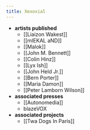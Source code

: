 ```yaml
---
title: Xexoxial
---
```


- **artists published**
	- [[Liaizon Wakest]]
	- [[mIEKAL aND]]
	- [[Malok]]
	- [[John M. Bennett]]
	- [[Colin Hinz]]
	- [[Lyx Ish]]
	- [[John Held Jr.]]
	- [[Bern Porter]]
	- [[Maria Damon]]
	- [[Peter Lamborn Wilson]]
- **associated presses**
	- [[Autonomedia]]
	- blazeVOX
- **associated projects**
	- [[Twa Dogs In Paris]]